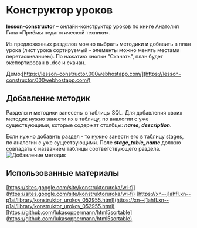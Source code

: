 Конструктор уроков
======
**lesson-constructor** – онлайн-конструктор уроков по книге Анатолия Гина «Приёмы педагогической техники».

Из предложенных разделов можно выбрать методики и добавить в план урока (лист урока сортируемый - элементы можно менять местами перетаскиванием).
По нажатию кнопки "Скачать", план будет экспортирован в .doc и скачан.  

Демо:[https://lesson-constructor.000webhostapp.com/](https://lesson-constructor.000webhostapp.com/)

Добавление методик
------------
Разделы и методики занесены в таблицы SQL. Для добавления своих методик нужно занести их в таблицу, по аналогии с уже существующими, которые содержат столбцы: ***name***, ***description***.

Если нужно добавить раздел - то нужно занести его в таблицу stages, по аналогии с уже существующими. Поле ***stage_table_name*** должно совпадать с названием таблицы соответствующего раздела.
![Добавление методик](https://pp.userapi.com/c849428/v849428126/62f5b/RScC0m0NXH4.jpg)


Использованные материалы
------------
[https://sites.google.com/site/konstruktoruroka/wi-fi](https://sites.google.com/site/konstruktoruroka/wi-fi)
[https://xn--j1ahfl.xn--p1ai/library/konstruktor_urokov_052955.html](https://xn--j1ahfl.xn--p1ai/library/konstruktor_urokov_052955.html)
[https://github.com/lukasoppermann/html5sortable](https://github.com/lukasoppermann/html5sortable)